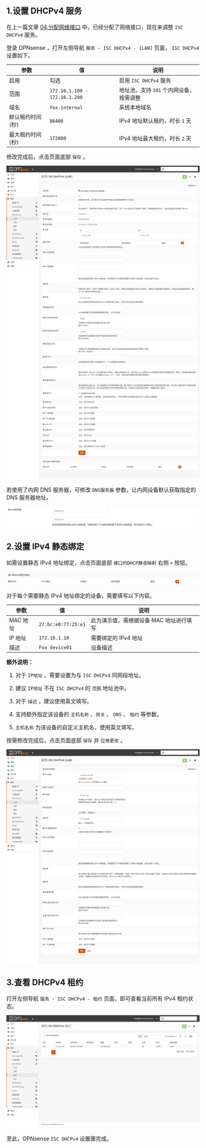 ## 1.设置 DHCPv4 服务

在上一篇文章 [04.分配网络接口](./04.分配网络接口.md) 中，已经分配了网络接口，现在来调整 `ISC DHCPv4` 服务。  

登录 OPNsense ，打开左侧导航 `服务 - ISC DHCPv4 - [LAN]` 页面， `ISC DHCPv4` 设置如下。  

|参数|值|说明|
|--|--|--|
|启用|勾选|启用 `ISC DHCPv4` 服务|
|范围|`172.16.1.100 - 172.16.1.200`|地址池，支持 `101` 个内网设备，按需调整|
|域名|`fox.internal`|系统本地域名|
|默认租约时间 (秒)|`86400`|IPv4 地址默认租约，时长 `1` 天|
|最大租约时间 (秒)|`172800`|IPv4 地址最大租约，时长 `2` 天|

修改完成后，点击页面底部 `保存` 。  

![设置DHCPv4服务](img/p05/opn_dhcpv4_modify.jpeg)

若使用了内网 DNS 服务器，可修改 `DNS服务器` 参数，让内网设备默认获取指定的 DNS 服务器地址。  

![设置DNS服务器](img/p05/opn_dhcpv4_dns_modify.jpeg)

## 2.设置 IPv4 静态绑定

如需设置静态 IPv4 地址绑定，点击页面底部 `接口的DHCP静态映射` 右侧 ` + ` 按钮。  

![设置IPv4绑定](img/p05/opn_dhcpv4_add_static.jpeg)

对于每个需要静态 IPv4 地址绑定的设备，需要填写以下内容。  

|参数|值|说明|
|--|--|--|
|MAC 地址|`27:bc:e0:77:25:e1`|此为演示值，需根据设备 MAC 地址进行填写|
|IP 地址|`172.16.1.10`|需要绑定的 IPv4 地址|
|描述|`Fox device01`|设备描述|

**额外说明：**  

1. 对于 `IP地址` ，需要设置为与 `ISC DHCPv4` 同网段地址。  

2. 建议 `IP地址` 不在 `ISC DHCPv4` 的 `范围` 地址池中。  

3. 对于 `描述` ，建议使用英文填写。  

4. 支持额外指定该设备的 `主机名称` 、`网关` 、 `DNS` 、 `租约` 等参数。  

5. `主机名称` 为该设备的自定义主机名，使用英文填写。  

按需修改完成后，点击页面底部 `保存` 并 `应用更改` 。  

![设置IPv4绑定细节](img/p05/opn_dhcpv4_add_static_details.jpeg)

## 3.查看 DHCPv4 租约

打开左侧导航 `服务 - ISC DHCPv4 - 租约` 页面，即可查看当前所有 IPv4 租约状态。  

![查看IPv4租约](img/p05/opn_dhcpv4_leases.jpeg)

至此，OPNsense `ISC DHCPv4` 设置骤完成。  

